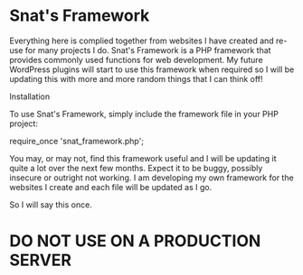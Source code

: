 # Snat's Framework
Everything here is complied together from websites I have created and re-use for many projects I do. Snat's Framework is a PHP framework that provides commonly used functions for web development. My future WordPress plugins will start to use this framework when required so I will be updating this with more and more random things that I can think off!

Installation

To use Snat's Framework, simply include the framework file in your PHP project:

require_once 'snat_framework.php';

You may, or may not, find this framework useful and I will be updating it quite a lot over the next few months. Expect it to be buggy, possibly insecure or outright not working. I am developing my own framework for the websites I create and each file will be updated as I go. 

So I will say this once.

# DO NOT USE ON A PRODUCTION SERVER #
